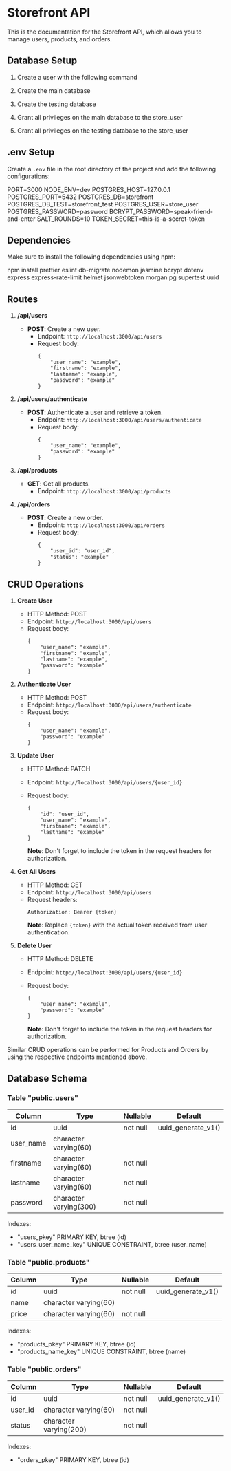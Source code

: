 # Storefront API

This is the documentation for the Storefront API, which allows you to manage users, products, and orders.

## Database Setup

1. Create a user with the following command


2. Create the main database


3. Create the testing database


4. Grant all privileges on the main database to the store_user


5. Grant all privileges on the testing database to the store_user


## .env Setup

Create a `.env` file in the root directory of the project and add the following configurations:

PORT=3000
NODE_ENV=dev
POSTGRES_HOST=127.0.0.1
POSTGRES_PORT=5432
POSTGRES_DB=storefront
POSTGRES_DB_TEST=storefront_test
POSTGRES_USER=store_user
POSTGRES_PASSWORD=password
BCRYPT_PASSWORD=speak-friend-and-enter
SALT_ROUNDS=10
TOKEN_SECRET=this-is-a-secret-token


## Dependencies

Make sure to install the following dependencies using npm:

npm install prettier eslint db-migrate nodemon jasmine bcrypt dotenv express express-rate-limit helmet jsonwebtoken morgan pg supertest uuid


## Routes

1. **/api/users**

   - **POST**: Create a new user.
     - Endpoint: `http://localhost:3000/api/users`
     - Request body:
       ```
       {
           "user_name": "example",
           "firstname": "example",
           "lastname": "example",
           "password": "example"
       }
       ```

2. **/api/users/authenticate**

   - **POST**: Authenticate a user and retrieve a token.
     - Endpoint: `http://localhost:3000/api/users/authenticate`
     - Request body:
       ```
       {
           "user_name": "example",
           "password": "example"
       }
       ```

3. **/api/products**

   - **GET**: Get all products.
     - Endpoint: `http://localhost:3000/api/products`

4. **/api/orders**

   - **POST**: Create a new order.
     - Endpoint: `http://localhost:3000/api/orders`
     - Request body:
       ```
       {
           "user_id": "user_id",
           "status": "example"
       }
       ```

## CRUD Operations

1. **Create User**

   - HTTP Method: POST
   - Endpoint: `http://localhost:3000/api/users`
   - Request body:
     ```
     {
         "user_name": "example",
         "firstname": "example",
         "lastname": "example",
         "password": "example"
     }
     ```

2. **Authenticate User**

   - HTTP Method: POST
   - Endpoint: `http://localhost:3000/api/users/authenticate`
   - Request body:
     ```
     {
         "user_name": "example",
         "password": "example"
     }
     ```

3. **Update User**

   - HTTP Method: PATCH
   - Endpoint: `http://localhost:3000/api/users/{user_id}`
   - Request body:
     ```
     {
         "id": "user_id",
         "user_name": "example",
         "firstname": "example",
         "lastname": "example"
     }
     ```

     **Note**: Don't forget to include the token in the request headers for authorization.

4. **Get All Users**

   - HTTP Method: GET
   - Endpoint: `http://localhost:3000/api/users`
   - Request headers:
     ```
     Authorization: Bearer {token}
     ```
     **Note**: Replace `{token}` with the actual token received from user authentication.

5. **Delete User**

   - HTTP Method: DELETE
   - Endpoint: `http://localhost:3000/api/users/{user_id}`
   - Request body:
     ```
     {
         "user_name": "example",
         "password": "example"
     }
     ```

     **Note**: Don't forget to include the token in the request headers for authorization.

Similar CRUD operations can be performed for Products and Orders by using the respective endpoints mentioned above.

## Database Schema

### Table "public.users"

| Column     | Type                   | Nullable | Default           |
| ---------- | ---------------------- | -------- | ----------------- |
| id         | uuid                   | not null | uuid_generate_v1()|
| user_name  | character varying(60)  |          |                   |
| firstname  | character varying(60)  | not null |                   |
| lastname   | character varying(60)  | not null |                   |
| password   | character varying(300) | not null |                   |

Indexes:
- "users_pkey" PRIMARY KEY, btree (id)
- "users_user_name_key" UNIQUE CONSTRAINT, btree (user_name)

### Table "public.products"

| Column | Type                   | Nullable | Default           |
| ------ | ---------------------- | -------- | ----------------- |
| id     | uuid                   | not null | uuid_generate_v1()|
| name   | character varying(60)  |          |                   |
| price  | character varying(60)  | not null |                   |

Indexes:
- "products_pkey" PRIMARY KEY, btree (id)
- "products_name_key" UNIQUE CONSTRAINT, btree (name)

### Table "public.orders"

| Column   | Type                   | Nullable | Default           |
| ---------| ---------------------- | -------- | ----------------- |
| id       | uuid                   | not null | uuid_generate_v1()|
| user_id  | character varying(60)  | not null |                   |
| status   | character varying(200) | not null |                   |

Indexes:
- "orders_pkey" PRIMARY KEY, btree (id)

